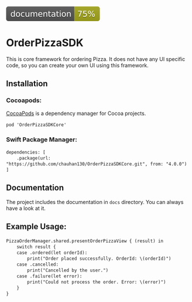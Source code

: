![Documentation](./docs/badge.svg)

# OrderPizzaSDK

This is core framework for ordering Pizza. It does not have any UI specific code, so you can create your own UI using this framework.

## Installation
### Cocoapods:
[CocoaPods](https://cocoapods.org/)  is a dependency manager for Cocoa projects. 

    pod 'OrderPizzaSDKCore'

### Swift Package Manager:

    dependencies: [ 
        .package(url: "https://github.com/chauhan130/OrderPizzaSDKCore.git", from: "4.0.0") 
    ]

## Documentation
The project includes the documentation in `docs` directory. You can always have a look at it.

## Example Usage:

    PizzaOrderManager.shared.presentOrderPizzaView { (result) in
        switch result {
        case .ordered(let orderId):
            print("Order placed successfully. OrderId: \(orderId)")
        case .cancelled:
            print("Cancelled by the user.")
        case .failure(let error):
            print("Could not process the order. Error: \(error)")
        }
    }
